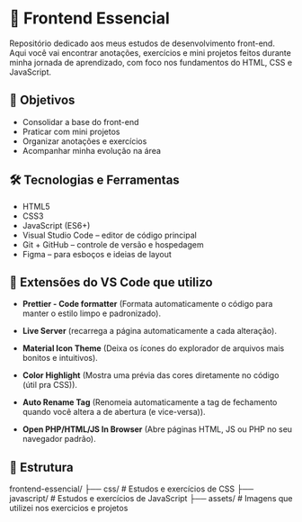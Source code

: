 # 📘 Frontend Essencial

Repositório dedicado aos meus estudos de desenvolvimento front-end.  
Aqui você vai encontrar anotações, exercícios e mini projetos feitos durante minha jornada de aprendizado, com foco nos fundamentos do HTML, CSS e JavaScript.

## 📌 Objetivos

- Consolidar a base do front-end
- Praticar com mini projetos
- Organizar anotações e exercícios
- Acompanhar minha evolução na área

## 🛠️ Tecnologias e Ferramentas
- HTML5
- CSS3
- JavaScript (ES6+)
- Visual Studio Code – editor de código principal
- Git + GitHub – controle de versão e hospedagem
- Figma – para esboços e ideias de layout

## 🧩 Extensões do VS Code que utilizo

- **Prettier - Code formatter** (Formata automaticamente o código para manter o estilo limpo e padronizado).

- **Live Server** (recarrega a página automaticamente a cada alteração).

- **Material Icon Theme** (Deixa os ícones do explorador de arquivos mais bonitos e intuitivos).

- **Color Highlight** (Mostra uma prévia das cores diretamente no código (útil pra CSS)).

- **Auto Rename Tag** (Renomeia automaticamente a tag de fechamento quando você altera a de abertura (e vice-versa)).

- **Open PHP/HTML/JS In Browser** (Abre páginas HTML, JS ou PHP no seu navegador padrão).

## 📂 Estrutura

frontend-essencial/
├── css/            # Estudos e exercícios de CSS
├── javascript/     # Estudos e exercícios de JavaScript
├── assets/         # Imagens que utilizei nos exercicios e projetos
